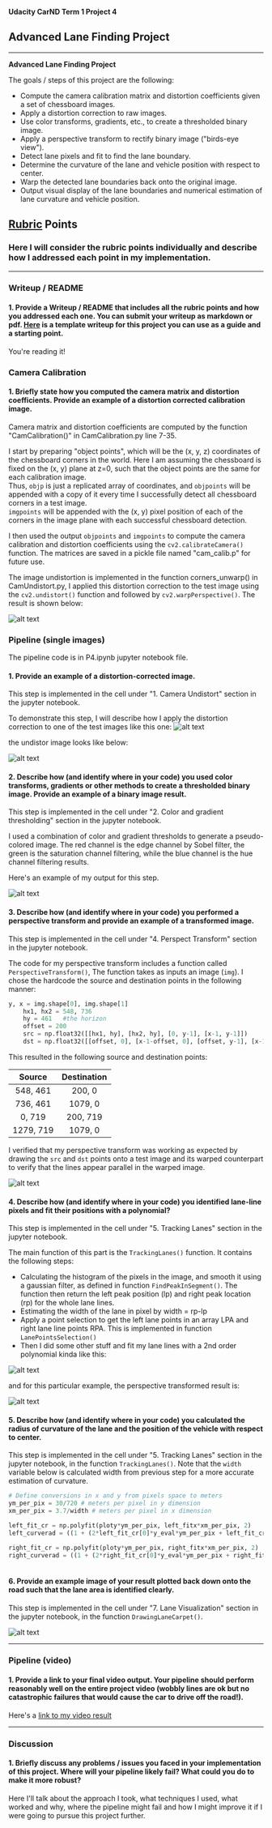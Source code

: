 **Udacity CarND Term 1 Project 4**
## Advanced Lane Finding Project
---

**Advanced Lane Finding Project**

The goals / steps of this project are the following:

* Compute the camera calibration matrix and distortion coefficients given a set of chessboard images.
* Apply a distortion correction to raw images.
* Use color transforms, gradients, etc., to create a thresholded binary image.
* Apply a perspective transform to rectify binary image ("birds-eye view").
* Detect lane pixels and fit to find the lane boundary.
* Determine the curvature of the lane and vehicle position with respect to center.
* Warp the detected lane boundaries back onto the original image.
* Output visual display of the lane boundaries and numerical estimation of lane curvature and vehicle position.

[//]: # (Image References)

[image1]: ./CamUndistorResult.png "Undistorted"
[test1]: ./test_images/test1.jpg "Road Transformed"
[test1_undist]: ./output_images/test1_undist.jpg ""
[test1_th]: ./output_images/test1_th.jpg ""
[test1_roi]: ./output_images/test1_roi.jpg ""
[test1_lines]: ./output_images/test1_lines.jpg ""
[test1_warped]: ./output_images/test1_warped.jpg ""
[test1_final]: ./output_images/test1_final.jpg ""

[image3]: ./examples/binary_combo_example.jpg "Binary Example"
[perspective]: ./output_images/perspectiveTransform.jpg "Warp Example"
[image5]: ./examples/color_fit_lines.jpg "Fit Visual"
[image6]: ./examples/example_output.jpg "Output"
[video1]: ./project_video.mp4 "Video"

## [Rubric](https://review.udacity.com/#!/rubrics/571/view) Points

### Here I will consider the rubric points individually and describe how I addressed each point in my implementation.  

---

### Writeup / README

#### 1. Provide a Writeup / README that includes all the rubric points and how you addressed each one.  You can submit your writeup as markdown or pdf.  [Here](https://github.com/udacity/CarND-Advanced-Lane-Lines/blob/master/writeup_template.md) is a template writeup for this project you can use as a guide and a starting point.  

You're reading it!

### Camera Calibration

#### 1. Briefly state how you computed the camera matrix and distortion coefficients. Provide an example of a distortion corrected calibration image.

Camera matrix and distortion coefficients are computed by the function "CamCalibration()" in CamCalibration.py line 7-35.

I start by preparing "object points", which will be the (x, y, z) coordinates of the 
chessboard corners in the world. Here I am assuming the chessboard is fixed on the (x, y) 
plane at z=0, such that the object points are the same for each calibration image.  
Thus, `objp` is just a replicated array of coordinates, and `objpoints` will be appended 
with a copy of it every time I successfully detect all chessboard corners in a test image.  
`imgpoints` will be appended with the (x, y) pixel position of each of the corners in 
the image plane with each successful chessboard detection.  

I then used the output `objpoints` and `imgpoints` to compute the camera calibration 
and distortion coefficients using the `cv2.calibrateCamera()` function. The matrices are saved in 
a pickle file named "cam_calib.p" for future use.  

The image undistortion is implemented in the function corners_unwarp() in CamUndistort.py, I applied this distortion correction to the test image using 
the `cv2.undistort()` function and followed by `cv2.warpPerspective()`. The result is shown below: 

![alt text][image1]

### Pipeline (single images)

The pipeline code is in P4.ipynb jupyter notebook file.

#### 1. Provide an example of a distortion-corrected image.

This step is implemented in the cell under "1. Camera Undistort" section in the jupyter notebook.

To demonstrate this step, I will describe how I apply the distortion correction to one of
 the test images like this one:
![alt text][test1]

the undistor image looks like below:

![alt text][test1_undist]

#### 2. Describe how (and identify where in your code) you used color transforms, gradients or other methods to create a thresholded binary image.  Provide an example of a binary image result.

This step is implemented in the cell under "2. Color and gradient thresholding" section
 in the jupyter notebook.

I used a combination of color and gradient thresholds to generate a pseudo-colored image. The red 
channel is the edge channel by Sobel filter, the green is the saturation channel filtering, while
the blue channel is the hue channel filtering results.
  
Here's an example of my output for this step. 
 
![alt text][test1_th]

#### 3. Describe how (and identify where in your code) you performed a perspective transform and provide an example of a transformed image.

This step is implemented in the cell under "4. Perspect Transform" section
 in the jupyter notebook.

The code for my perspective transform includes a function called `PerspectiveTransform()`, 
The function takes as inputs an image (`img`). 
I chose the hardcode the source and destination points in the following manner:

```python
y, x = img.shape[0], img.shape[1]    
    hx1, hx2 = 548, 736
    hy = 461   #the horizon
    offset = 200
    src = np.float32([[hx1, hy], [hx2, hy], [0, y-1], [x-1, y-1]])    
    dst = np.float32([[offset, 0], [x-1-offset, 0], [offset, y-1], [x-1-offset, y-1]])
```

This resulted in the following source and destination points:

| Source        | Destination   | 
|:-------------:|:-------------:| 
| 548, 461      | 200, 0        | 
| 736, 461      | 1079, 0      |
| 0, 719        | 200, 719      |
| 1279, 719      | 1079, 0        |

I verified that my perspective transform was working as expected by drawing the `src` and `dst` points onto a test image and its warped counterpart to verify that the lines appear parallel in the warped image.

![alt text][perspective]

#### 4. Describe how (and identify where in your code) you identified lane-line pixels and fit their positions with a polynomial?


This step is implemented in the cell under "5. Tracking Lanes" section
 in the jupyter notebook.
 
The main function of this part is the ``TrackingLanes()`` function. It contains the following steps:
* Calculating the histogram of the pixels in the image, and smooth it using a gaussian filter, as defined
in function ``FindPeakInSegment()``. The function then return the left peak position (lp) and right 
peak location (rp) for the whole lane lines.
*  Estimating the width of the lane in pixel by width = rp-lp
* Apply a point selection to get the left lane points in an array LPA and right lane line points 
RPA. This is implemented in function ``LanePointsSelection()``
* Then I did some other stuff and fit my lane lines with a 2nd order polynomial kinda like this:

![alt text][test1_lines]

and for this particular example, the perspective transformed result is:

![alt text][test1_warped]

#### 5. Describe how (and identify where in your code) you calculated the radius of curvature of the lane and the position of the vehicle with respect to center.

This step is implemented in the cell under "5. Tracking Lanes" section
 in the jupyter notebook, in the function ``TrackingLanes()``. Note that the ``width`` variable
 below is calculated width from previous step for a more accurate estimation of curvature. 

```python
# Define conversions in x and y from pixels space to meters
ym_per_pix = 30/720 # meters per pixel in y dimension
xm_per_pix = 3.7/width # meters per pixel in x dimension

left_fit_cr = np.polyfit(ploty*ym_per_pix, left_fitx*xm_per_pix, 2)   
left_curverad = ((1 + (2*left_fit_cr[0]*y_eval*ym_per_pix + left_fit_cr[1])**2)**1.5) / np.absolute(2*left_fit_cr[0])

right_fit_cr = np.polyfit(ploty*ym_per_pix, right_fitx*xm_per_pix, 2)
right_curverad = ((1 + (2*right_fit_cr[0]*y_eval*ym_per_pix + right_fit_cr[1])**2)**1.5) / np.absolute(2*right_fit_cr[0])
        
``` 
        

#### 6. Provide an example image of your result plotted back down onto the road such that the lane area is identified clearly.
This step is implemented in the cell under "7. Lane Visualization" section
 in the jupyter notebook, in the function ``DrawingLaneCarpet()``.

![alt text][test1_final]

---

### Pipeline (video)

#### 1. Provide a link to your final video output.  Your pipeline should perform reasonably well on the entire project video (wobbly lines are ok but no catastrophic failures that would cause the car to drive off the road!).

Here's a [link to my video result](./project_video_output_20170921.mp4)

---

### Discussion

#### 1. Briefly discuss any problems / issues you faced in your implementation of this project.  Where will your pipeline likely fail?  What could you do to make it more robust?

Here I'll talk about the approach I took, what techniques I used, what worked and why, where the pipeline might fail and how I might improve it if I were going to pursue this project further.  
